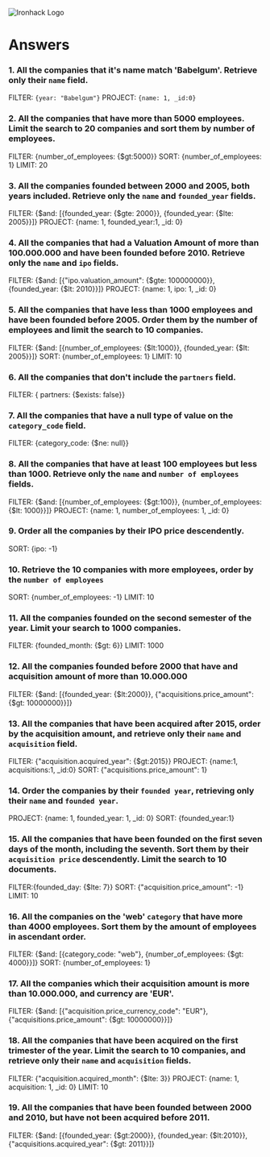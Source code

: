 ![Ironhack Logo](https://i.imgur.com/1QgrNNw.png)

# Answers

### 1. All the companies that it's name match 'Babelgum'. Retrieve only their `name` field.

<!-- Your Code Goes Here -->
FILTER: `{year: "Babelgum"}`
PROJECT: `{name: 1, _id:0}`

### 2. All the companies that have more than 5000 employees. Limit the search to 20 companies and sort them by **number of employees**.

<!-- Your Code Goes Here -->
FILTER: {number_of_employees: {\$gt:5000}}
SORT: {number_of_employees: 1}
LIMIT: 20

### 3. All the companies founded between 2000 and 2005, both years included. Retrieve only the `name` and `founded_year` fields.

<!-- Your Code Goes Here -->
FILTER: {$and: [{founded_year: {$gte: 2000}}, {founded_year: {\$lte: 2005}}]}
PROJECT: {name: 1, founded_year:1, \_id: 0}

### 4. All the companies that had a Valuation Amount of more than 100.000.000 and have been founded before 2010. Retrieve only the `name` and `ipo` fields.

<!-- Your Code Goes Here -->
FILTER: {$and: [{"ipo.valuation_amount": {$gte: 100000000}}, {founded_year: {\$lt: 2010}}]}
PROJECT: {name: 1, ipo: 1, \_id: 0}

### 5. All the companies that have less than 1000 employees and have been founded before 2005. Order them by the number of employees and limit the search to 10 companies.

<!-- Your Code Goes Here -->
FILTER: {$and: [{number_of_employees: {$lt:1000}}, {founded_year: {\$lt: 2005}}]}
SORT: {number_of_employees: 1}
LIMIT: 10

### 6. All the companies that don't include the `partners` field.

<!-- Your Code Goes Here -->
FILTER: { partners: {\$exists: false}}

### 7. All the companies that have a null type of value on the `category_code` field.

<!-- Your Code Goes Here -->
FILTER: {category_code: {\$ne: null}}

### 8. All the companies that have at least 100 employees but less than 1000. Retrieve only the `name` and `number of employees` fields.

<!-- Your Code Goes Here -->
FILTER: {$and: [{number_of_employees: {$gt:100}}, {number_of_employees: {\$lt: 1000}}]}
PROJECT: {name: 1, number_of_employees: 1, \_id: 0}

### 9. Order all the companies by their IPO price descendently.

<!-- Your Code Goes Here -->
SORT: {ipo: -1}

### 10. Retrieve the 10 companies with more employees, order by the `number of employees`

<!-- Your Code Goes Here -->
SORT: {number_of_employees: -1}
LIMIT: 10

### 11. All the companies founded on the second semester of the year. Limit your search to 1000 companies.

<!-- Your Code Goes Here -->
FILTER: {founded_month: {\$gt: 6}}
LIMIT: 1000

<!-- ### 12. All the companies that have been 'deadpooled' after the third year. -->

<!-- Your Code Goes Here -->

### 12. All the companies founded before 2000 that have and acquisition amount of more than 10.000.000

<!-- Your Code Goes Here -->
FILTER: {$and: [{founded_year: {$lt:2000}}, {"acquisitions.price_amount": {\$gt: 10000000}}]}

### 13. All the companies that have been acquired after 2015, order by the acquisition amount, and retrieve only their `name` and `acquisition` field.

<!-- Your Code Goes Here -->
FILTER: {"acquisition.acquired_year": {\$gt:2015}}
PROJECT: {name:1, acquisitions:1, \_id:0}
SORT: {"acquisitions.price_amount": 1}

### 14. Order the companies by their `founded year`, retrieving only their `name` and `founded year`.

<!-- Your Code Goes Here -->
PROJECT: {name: 1, founded_year: 1, \_id: 0}
SORT: {founded_year:1}

### 15. All the companies that have been founded on the first seven days of the month, including the seventh. Sort them by their `acquisition price` descendently. Limit the search to 10 documents.

<!-- Your Code Goes Here -->
FILTER:{founded_day: {\$lte: 7}}
SORT: {"acquisition.price_amount": -1}
LIMIT: 10

### 16. All the companies on the 'web' `category` that have more than 4000 employees. Sort them by the amount of employees in ascendant order.

<!-- Your Code Goes Here -->
FILTER: {$and: [{category_code: "web"}, {number_of_employees: {$gt: 4000}}]}
SORT: {number_of_employees: 1}

### 17. All the companies which their acquisition amount is more than 10.000.000, and currency are 'EUR'.

<!-- Your Code Goes Here -->
FILTER: {$and: [{"acquisition.price_currency_code": "EUR"}, {"acquisitions.price_amount": {$gt: 10000000}}]}

### 18. All the companies that have been acquired on the first trimester of the year. Limit the search to 10 companies, and retrieve only their `name` and `acquisition` fields.

<!-- Your Code Goes Here -->
FILTER: {"acquisition.acquired_month": {\$lte: 3}}
PROJECT: {name: 1, acquisition: 1, \_id: 0}
LIMIT: 10

### 19. All the companies that have been founded between 2000 and 2010, but have not been acquired before 2011.

<!-- Your Code Goes Here -->
FILTER: {$and: [{founded_year: {$gt:2000}}, {founded_year: {$lt:2010}}, {"acquisitions.acquired_year": {$gt: 2011}}]}